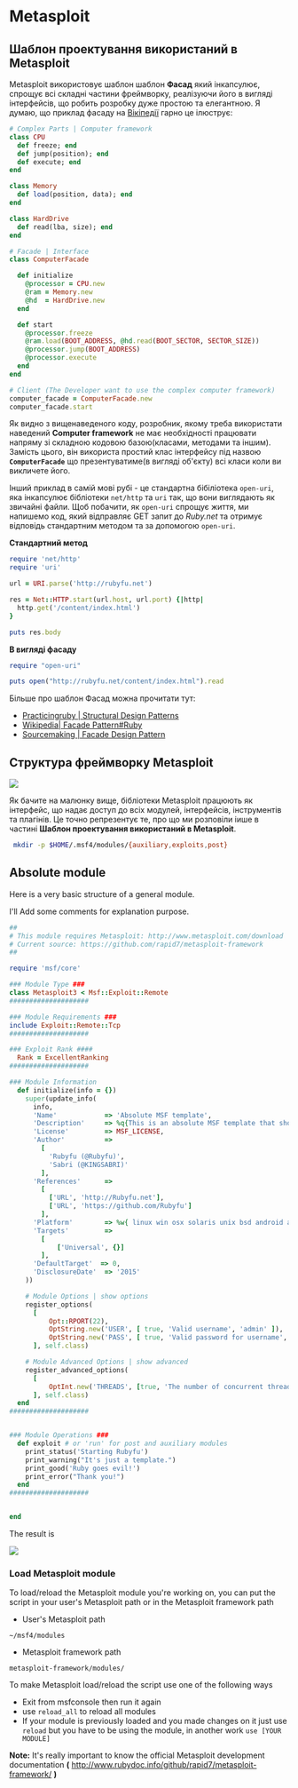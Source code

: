 # Metasploit


## Шаблон проектування використаний в Metasploit
Metasploit використовує шаблон шаблон **Фасад** який інкапсулює, спрощує всі складні частини фреймворку, реалізуючи його в вигляді інтерфейсів, що робить розробку дуже простою та елегантною.
Я думаю, що приклад фасаду на [Вікіпедії][1] гарно це ілюструє:

```ruby
# Complex Parts | Computer framework 
class CPU 
  def freeze; end
  def jump(position); end
  def execute; end
end

class Memory
  def load(position, data); end
end

class HardDrive
  def read(lba, size); end
end

# Facade | Interface
class ComputerFacade

  def initialize
    @processor = CPU.new
    @ram = Memory.new
    @hd  = HardDrive.new
  end

  def start
    @processor.freeze
    @ram.load(BOOT_ADDRESS, @hd.read(BOOT_SECTOR, SECTOR_SIZE))
    @processor.jump(BOOT_ADDRESS)
    @processor.execute
  end
end

# Client (The Developer want to use the complex computer framework)
computer_facade = ComputerFacade.new
computer_facade.start
```

Як видно з вищенаведеного коду, розробник, якому треба використати наведений **Computer framework** не має необхідності працювати напряму зі складною кодовою базою(класами, методами та іншим). Замість цього, він використа простий клас інтерфейсу під назвою **`ComputerFacade`** що презентуватиме(в вигляді об'єкту) всі класи коли ви викличете його.


Інший приклад в самій мові рубі - це стандартна бібіліотека `open-uri`, яка інкапсулює бібліотеки `net/http` та `uri` так, що вони виглядають як звичайні файли.
Щоб побачити, як `open-uri` спрощує життя, ми напишемо код, який відправляє GET запит до *Ruby.net* та отримує відповідь стандартним методом та за допомогою `open-uri`.


**Стандартний метод**
```ruby
require 'net/http'
require 'uri'

url = URI.parse('http://rubyfu.net')

res = Net::HTTP.start(url.host, url.port) {|http|
  http.get('/content/index.html')
}

puts res.body
```

**В вигляді фасаду**

```ruby
require "open-uri"

puts open("http://rubyfu.net/content/index.html").read
```
Більше про шаблон Фасад можна прочитати тут:
- [Practicingruby | Structural Design Patterns][2]
- [Wikipedia| Facade Pattern#Ruby][3]
- [Sourcemaking | Facade Design Pattern][4]

## Структура фреймворку Metasploit 

![](MSF-struct.png)

Як бачите на малюнку вище, бібліотеки Metasploit працюють як інтерфейс, що надає доступ до всіх модулей, інтерфейсів, інструментів та плагінів. Це точно репрезентує те, про що ми розповіли іише в частині **Шаблон проектування використаний в Metasploit**.


```bash
 mkdir -p $HOME/.msf4/modules/{auxiliary,exploits,post}
```



## Absolute module 
Here is a very basic structure of a general module. 

I'll Add some comments for explanation purpose.


```ruby
##
# This module requires Metasploit: http://www.metasploit.com/download
# Current source: https://github.com/rapid7/metasploit-framework
##

require 'msf/core'

### Module Type ###
class Metasploit3 < Msf::Exploit::Remote
####################

### Module Requirements ###
include Exploit::Remote::Tcp
####################

### Exploit Rank ####
  Rank = ExcellentRanking
####################

### Module Information
  def initialize(info = {})
    super(update_info(
      info,
      'Name'            => 'Absolute MSF template',
      'Description'     => %q{This is an absolute MSF template that shows how all modules look like},
      'License'         => MSF_LICENSE,
      'Author'          =>
        [
          'Rubyfu (@Rubyfu)',
          'Sabri (@KINGSABRI)'
        ],
      'References'      =>
        [
          ['URL', 'http://Rubyfu.net'],
          ['URL', 'https://github.com/Rubyfu']
        ],
      'Platform'        => %w{ linux win osx solaris unix bsd android aix},
      'Targets'         =>
        [
            ['Universal', {}]
        ],
      'DefaultTarget'  => 0,
      'DisclosureDate'  => '2015'
    ))

    # Module Options | show options
    register_options(
      [
          Opt::RPORT(22),
          OptString.new('USER', [ true, 'Valid username', 'admin' ]),
          OptString.new('PASS', [ true, 'Valid password for username', 'P@ssw0rd' ]),
      ], self.class)

    # Module Advanced Options | show advanced
    register_advanced_options(
      [
          OptInt.new('THREADS', [true, 'The number of concurrent threads', 5])
      ], self.class)
  end
####################


### Module Operations ###
  def exploit # or 'run' for post and auxiliary modules
    print_status('Starting Rubyfu')
    print_warning("It's just a template.")
    print_good('Ruby goes evil!')
    print_error("Thank you!")
  end
####################


end

```

The result is

![](msf_template1.png)




### Load Metasploit module

To load/reload the Metasploit module you're working on, you can put the script in your user's Metasploit path or in the Metasploit framework path 

- User's Metasploit path
```
~/msf4/modules
```

- Metasploit framework path
```
metasploit-framework/modules/
```

To make Metasploit load/reload the script use one of the following ways

- Exit from msfconsole then run it again
- use `reload_all` to reload all modules
- If your module is previously loaded and you made changes on it just use `reload` but you have to be using the module, in another work `use [YOUR MODULE]`


**Note:** It's really important to know the official Metasploit development documentation **(** http://www.rubydoc.info/github/rapid7/metasploit-framework/ **)**

<!---
https://www.exploit-db.com/docs/27935.pdf
http://www.rubydoc.info/github/rapid7/metasploit-framework
https://github.com/rapid7/metasploit-framework/wiki/Exploit-Ranking
https://github.com/rapid7/metasploit-framework/wiki
https://community.rapid7.com/thread/3126
https://github.com/rapid7/metasploit-framework/wiki/Creating-Metasploit-Framework-LoginScanners
-->




<br><br><br>
---
[1]: https://en.wikipedia.org/wiki/Facade_pattern#Ruby
[2]: https://practicingruby.com/articles/structural-design-patterns
[3]: https://en.wikipedia.org/wiki/Facade_pattern#Ruby
[4]: https://sourcemaking.com/design_patterns/facade